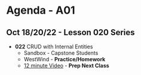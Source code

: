 # Agenda - A01

<!-- ## Sep 27

- LINQ Method Syntax
- Aggregate Methods with LINQ

## W04-D2

- **Wed, Oct 6** - (Tentative) Date for first In-Class Assessment (on LINQ)
- Answers to LINQ Practice Questions
- Setup Take-Home Exercises Repo
  - [.gitignore](https://gitignore.io)

    ![](./docs/images/repo-gitignore.png)

  - [.gitattributes](https://gitattributes.io)

    ![](./docs/images/repo-gitattributes.png)

  - Issue #1: First Exercise - LINQ
    - Do: Wed, Sept 29, 2021
    - Due: Mon, Oct 4, 2021

## Oct 1

- **Friday, Oct 8** - First In-Class Assessment (on LINQ)
- Today's Class - *Lab time for LINQ Take-Home* - due by Wed, Oct 6 class.
- Next Week - Intro to ASP.NET Core

## Oct 4

- LINQ Q & A
- Lesson 020 Series - **Intro to ASP.NET Core**

## Oct 13 - Lesson 020 Series

- **021** Getting Serious about OOP
  - `record` types in C# 9
  - Dependency Injection - *Nothing `new` Here!*
    - Minimize Dependencies, Rely on abstractions

## Oct 15 - Lesson 020 Series

- **021** More Environment Information
  - Database Type and Connection Information
  - Web Server type, content path & application path
    - Upload a File (`Resume`)

-->

## Oct 18/20/22 - Lesson 020 Series

- **022** CRUD with Internal Entities
  - Sandbox - Capstone Students
  - WestWind - **Practice/Homework**
  - [12 minute Video](https://www.youtube.com/watch?v=qpH7-KFWZRI&list=PLWtPDlPVWF-9AmUZ49tWVtF3sF8guC5Xj&index=19) - **Prep Next Class**


